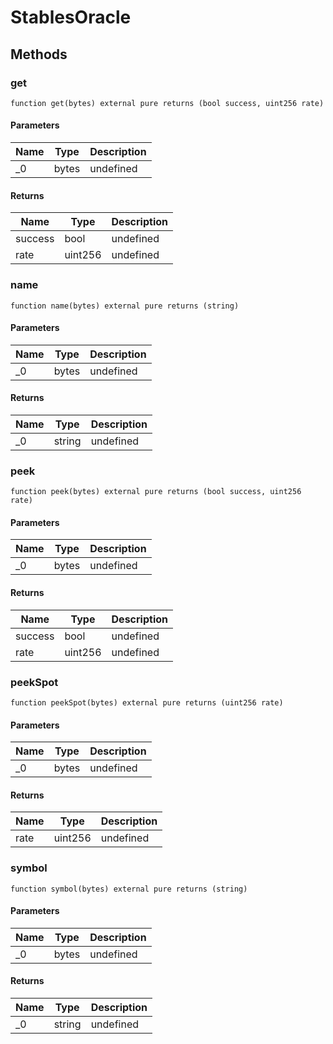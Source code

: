 # StablesOracle









## Methods

### get

```solidity
function get(bytes) external pure returns (bool success, uint256 rate)
```





#### Parameters

| Name | Type | Description |
|---|---|---|
| _0 | bytes | undefined

#### Returns

| Name | Type | Description |
|---|---|---|
| success | bool | undefined
| rate | uint256 | undefined

### name

```solidity
function name(bytes) external pure returns (string)
```





#### Parameters

| Name | Type | Description |
|---|---|---|
| _0 | bytes | undefined

#### Returns

| Name | Type | Description |
|---|---|---|
| _0 | string | undefined

### peek

```solidity
function peek(bytes) external pure returns (bool success, uint256 rate)
```





#### Parameters

| Name | Type | Description |
|---|---|---|
| _0 | bytes | undefined

#### Returns

| Name | Type | Description |
|---|---|---|
| success | bool | undefined
| rate | uint256 | undefined

### peekSpot

```solidity
function peekSpot(bytes) external pure returns (uint256 rate)
```





#### Parameters

| Name | Type | Description |
|---|---|---|
| _0 | bytes | undefined

#### Returns

| Name | Type | Description |
|---|---|---|
| rate | uint256 | undefined

### symbol

```solidity
function symbol(bytes) external pure returns (string)
```





#### Parameters

| Name | Type | Description |
|---|---|---|
| _0 | bytes | undefined

#### Returns

| Name | Type | Description |
|---|---|---|
| _0 | string | undefined





